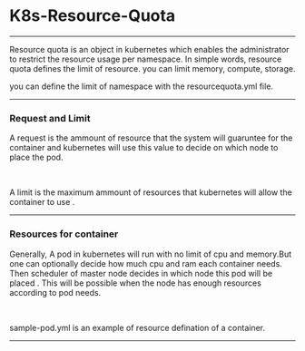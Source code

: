 # K8s-Resource-Quota

********

Resource quota is an object in kubernetes which enables the administrator to restrict the 
resource usage per namespace. In simple words, resource quota defines the limit of resource.
you can limit memory, compute, storage.

you can define the limit of namespace with the resourcequota.yml file.

*******

<h3>Request and Limit</h3>

A request is the ammount of resource that the system will guaruntee for the container 
and kubernetes will use this value to decide on which node to place the pod.

<br/>

A limit is the maximum ammount of resources that kubernetes will allow the container 
to use . 

***********

<h3>Resources for container </h3>

Generally, A pod in kubernetes will run with no limit of cpu and memory.But one can optionally decide how much cpu and ram each container needs. Then scheduler of master node 
decides in which node this pod will be placed . This will be possible when the node has enough resources according to pod needs.

<br />

sample-pod.yml is an example of resource defination of a container. 

********